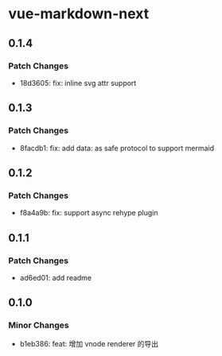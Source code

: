 # vue-markdown-next

## 0.1.4

### Patch Changes

- 18d3605: fix: inline svg attr support

## 0.1.3

### Patch Changes

- 8facdb1: fix: add data: as safe protocol to support mermaid

## 0.1.2

### Patch Changes

- f8a4a9b: fix: support async rehype plugin

## 0.1.1

### Patch Changes

- ad6ed01: add readme

## 0.1.0

### Minor Changes

- b1eb386: feat: 增加 vnode renderer 的导出
